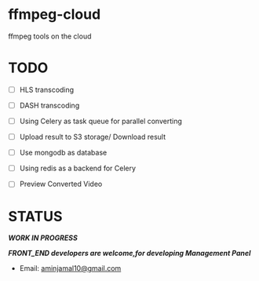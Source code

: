 # ffmpeg-cloud
ffmpeg tools on the cloud
# TODO
- [ ] HLS transcoding
- [ ] DASH transcoding
- [ ] Using Celery as task queue for parallel converting
- [ ] Upload result to S3 storage/ Download result
- [ ] Use mongodb as database
- [ ] Using redis as a backend for Celery
- [ ] Preview Converted Video


# STATUS
***WORK IN PROGRESS***

***FRONT_END developers are welcome,for developing Management Panel***
- Email: aminjamal10@gmail.com
